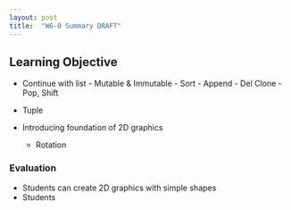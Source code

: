 ```yaml
---
layout: post
title:  "W6-0 Summary DRAFT"
---
```


## Learning Objective
- Continue with list 
		- Mutable & Immutable 
		- Sort 
		- Append 
		- Del Clone
		- Pop, Shift 
- Tuple 


- Introducing foundation of 2D graphics
	- Rotation 



### Evaluation 
- Students can create 2D graphics with simple shapes 
- Students 